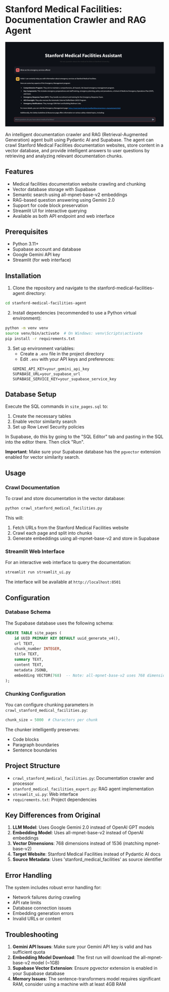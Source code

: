 # Stanford Medical Facilities: Documentation Crawler and RAG Agent

![Stanford Medical Facilities](image.png)

An intelligent documentation crawler and RAG (Retrieval-Augmented Generation) agent built using Pydantic AI and Supabase. The agent can crawl Stanford Medical Facilities documentation websites, store content in a vector database, and provide intelligent answers to user questions by retrieving and analyzing relevant documentation chunks.

## Features

- Medical facilities documentation website crawling and chunking
- Vector database storage with Supabase
- Semantic search using all-mpnet-base-v2 embeddings
- RAG-based question answering using Gemini 2.0
- Support for code block preservation
- Streamlit UI for interactive querying
- Available as both API endpoint and web interface

## Prerequisites

- Python 3.11+
- Supabase account and database
- Google Gemini API key
- Streamlit (for web interface)

## Installation

1. Clone the repository and navigate to the stanford-medical-facilities-agent directory:
```bash
cd stanford-medical-facilities-agent
```

2. Install dependencies (recommended to use a Python virtual environment):
```bash
python -m venv venv
source venv/bin/activate  # On Windows: venv\Scripts\activate
pip install -r requirements.txt
```

3. Set up environment variables:
   - Create a `.env` file in the project directory
   - Edit `.env` with your API keys and preferences:
   ```env
   GEMINI_API_KEY=your_gemini_api_key
   SUPABASE_URL=your_supabase_url
   SUPABASE_SERVICE_KEY=your_supabase_service_key
   ```

## Database Setup

Execute the SQL commands in `site_pages.sql` to:
1. Create the necessary tables
2. Enable vector similarity search
3. Set up Row Level Security policies

In Supabase, do this by going to the "SQL Editor" tab and pasting in the SQL into the editor there. Then click "Run".

**Important**: Make sure your Supabase database has the `pgvector` extension enabled for vector similarity search.

## Usage

### Crawl Documentation

To crawl and store documentation in the vector database:

```bash
python crawl_stanford_medical_facilities.py
```

This will:
1. Fetch URLs from the Stanford Medical Facilities website
2. Crawl each page and split into chunks
3. Generate embeddings using all-mpnet-base-v2 and store in Supabase

### Streamlit Web Interface

For an interactive web interface to query the documentation:

```bash
streamlit run streamlit_ui.py
```

The interface will be available at `http://localhost:8501`

## Configuration

### Database Schema

The Supabase database uses the following schema:
```sql
CREATE TABLE site_pages (
    id UUID PRIMARY KEY DEFAULT uuid_generate_v4(),
    url TEXT,
    chunk_number INTEGER,
    title TEXT,
    summary TEXT,
    content TEXT,
    metadata JSONB,
    embedding VECTOR(768)  -- Note: all-mpnet-base-v2 uses 768 dimensions
);
```

### Chunking Configuration

You can configure chunking parameters in `crawl_stanford_medical_facilities.py`:
```python
chunk_size = 5000  # Characters per chunk
```

The chunker intelligently preserves:
- Code blocks
- Paragraph boundaries
- Sentence boundaries

## Project Structure

- `crawl_stanford_medical_facilities.py`: Documentation crawler and processor
- `stanford_medical_facilities_expert.py`: RAG agent implementation
- `streamlit_ui.py`: Web interface
- `requirements.txt`: Project dependencies

## Key Differences from Original

1. **LLM Model**: Uses Google Gemini 2.0 instead of OpenAI GPT models
2. **Embedding Model**: Uses all-mpnet-base-v2 instead of OpenAI embeddings
3. **Vector Dimensions**: 768 dimensions instead of 1536 (matching mpnet-base-v2)
4. **Target Website**: Stanford Medical Facilities instead of Pydantic AI docs
5. **Source Metadata**: Uses 'stanford_medical_facilities' as source identifier

## Error Handling

The system includes robust error handling for:
- Network failures during crawling
- API rate limits
- Database connection issues
- Embedding generation errors
- Invalid URLs or content

## Troubleshooting

1. **Gemini API Issues**: Make sure your Gemini API key is valid and has sufficient quota
2. **Embedding Model Download**: The first run will download the all-mpnet-base-v2 model (~1GB)
3. **Supabase Vector Extension**: Ensure pgvector extension is enabled in your Supabase database
4. **Memory Issues**: The sentence-transformers model requires significant RAM, consider using a machine with at least 4GB RAM 